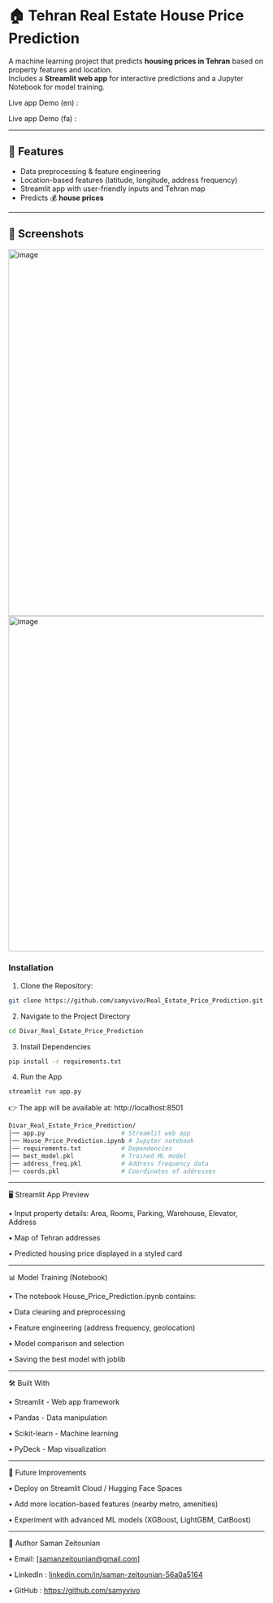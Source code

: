 # 🏠 Tehran Real Estate House Price Prediction  

A machine learning project that predicts **housing prices in Tehran** based on property features and location.  
Includes a **Streamlit web app** for interactive predictions and a Jupyter Notebook for model training.  

Live app Demo (en) : 

Live app Demo (fa) : 

---

## 📌 Features  
- Data preprocessing & feature engineering  
- Location-based features (latitude, longitude, address frequency)  
- Streamlit app with user-friendly inputs and Tehran map  
- Predicts 💰 **house prices**  

---

## 📌 Screenshots

<img width="515" height="722" alt="image" src="https://github.com/user-attachments/assets/7f1a64bc-26a4-4484-a39c-bdf3ae3e60d2" />


<img width="513" height="660" alt="image" src="https://github.com/user-attachments/assets/9f986c40-572c-4db7-badc-e3ecdce34b00" />





### Installation

1. Clone the Repository:
```bash
git clone https://github.com/samyvivo/Real_Estate_Price_Prediction.git 
```

2. Navigate to the Project Directory
```bash
cd Divar_Real_Estate_Price_Prediction
```

3. Install Dependencies
```bash
pip install -r requirements.txt
```

4. Run the App
```bash
streamlit run app.py
```

👉 The app will be available at: http://localhost:8501
```bash
Divar_Real_Estate_Price_Prediction/
│── app.py                     # Streamlit web app
│── House_Price_Prediction.ipynb # Jupyter notebook
│── requirements.txt           # Dependencies
│── best_model.pkl             # Trained ML model
│── address_freq.pkl           # Address frequency data
│── coords.pkl                 # Coordinates of addresses
```

---

🖥️ Streamlit App Preview

• Input property details: Area, Rooms, Parking, Warehouse, Elevator, Address

• Map of Tehran addresses

• Predicted housing price displayed in a styled card

---

📊 Model Training (Notebook)

• The notebook House_Price_Prediction.ipynb contains:

• Data cleaning and preprocessing

• Feature engineering (address frequency, geolocation)

• Model comparison and selection

• Saving the best model with joblib

---

🛠️ Built With

• Streamlit - Web app framework

• Pandas - Data manipulation

• Scikit-learn - Machine learning

• PyDeck - Map visualization

---

📌 Future Improvements

• Deploy on Streamlit Cloud / Hugging Face Spaces

• Add more location-based features (nearby metro, amenities)

• Experiment with advanced ML models (XGBoost, LightGBM, CatBoost)

---

👤 Author
Saman Zeitounian

• Email: [samanzeitounian@gmail.com]

• LinkedIn : [linkedin.com/in/saman-zeitounian-56a0a5164](https://www.linkedin.com/in/saman-zeitounian-56a0a5164/)

• GitHub : https://github.com/samyvivo

